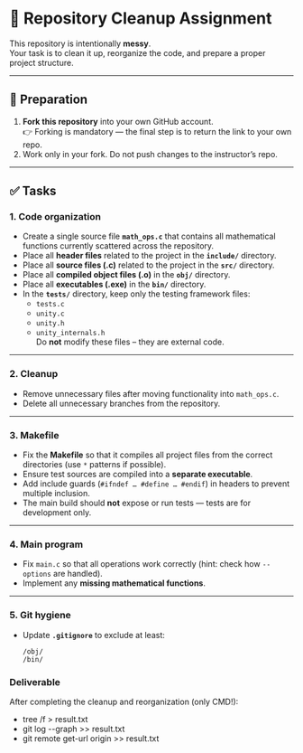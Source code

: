 # 🧹 Repository Cleanup Assignment

This repository is intentionally **messy**.  
Your task is to clean it up, reorganize the code, and prepare a proper project structure.

---

## 📌 Preparation

1. **Fork this repository** into your own GitHub account.  
   👉 Forking is mandatory — the final step is to return the link to your own repo.  
2. Work only in your fork. Do not push changes to the instructor’s repo.

---

## ✅ Tasks

### 1. Code organization
- Create a single source file **`math_ops.c`** that contains all mathematical functions currently scattered across the repository.  
- Place all **header files** related to the project in the **`include/`** directory.  
- Place all **source files (.c)** related to the project in the **`src/`** directory.  
- Place all **compiled object files (.o)** in the **`obj/`** directory.  
- Place all **executables (.exe)** in the **`bin/`** directory.  
- In the **`tests/`** directory, keep only the testing framework files:  
  - `tests.c`  
  - `unity.c`  
  - `unity.h`  
  - `unity_internals.h`  
  Do **not** modify these files – they are external code.

---

### 2. Cleanup
- Remove unnecessary files after moving functionality into `math_ops.c`.  
- Delete all unnecessary branches from the repository.  

---

### 3. Makefile
- Fix the **Makefile** so that it compiles all project files from the correct directories (use `*` patterns if possible).  
- Ensure test sources are compiled into a **separate executable**.  
- Add include guards (`#ifndef … #define … #endif`) in headers to prevent multiple inclusion.  
- The main build should **not** expose or run tests — tests are for development only.  

---

### 4. Main program
- Fix `main.c` so that all operations work correctly (hint: check how `--options` are handled).  
- Implement any **missing mathematical functions**.  

---

### 5. Git hygiene
- Update **`.gitignore`** to exclude at least:  
  ```gitignore
  /obj/
  /bin/

### Deliverable
After completing the cleanup and reorganization (only CMD!):

- tree /f > result.txt
- git log --graph >> result.txt
- git remote get-url origin >> result.txt



